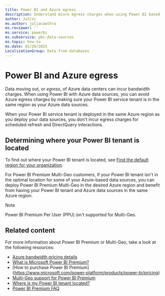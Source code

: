 ```yaml
---
title: Power BI and Azure egress
description: Understand Azure egress charges when using Power BI based on tenant location and Power BI Premium.
author: JulCsc
ms.author: juliacawthra
ms.reviewer: ''
ms.service: powerbi
ms.subservice: pbi-data-sources
ms.topic: how-to
ms.date: 02/26/2025
LocalizationGroup: Data from databases
---
```

# Power BI and Azure egress

Data moving out, or *egress*, of Azure data centers can incur bandwidth charges. When using Power BI with Azure data sources, you can avoid Azure egress charges by making sure your Power BI service tenant is in the same region as your Azure data sources.

When your Power BI service tenant is deployed in the same Azure region as you deploy your data sources, you don't incur egress charges for scheduled refresh and DirectQuery interactions.

## Determining where your Power BI tenant is located

To find out where your Power BI tenant is located, see [Find the default region for your organization](../admin/service-admin-where-is-my-tenant-located.md).

For Power BI Premium Multi-Geo customers, if your Power BI tenant isn't in the optimal location for some of your Azure-based data sources, you can deploy Power BI Premium Multi-Geo in the desired Azure region and benefit from having your Power BI tenant and Azure data sources in the same Azure region.

> [!NOTE]
> Power BI Premium Per User (PPU) isn't supported for Multi-Geo.

## Related content

For more information about Power BI Premium or Multi-Geo, take a look at the following resources:

* [Azure bandwidth pricing details](https://azure.microsoft.com/pricing/details/bandwidth/)
* [What is Microsoft Power BI Premium?](../enterprise/service-premium-what-is.md)
* [How to purchase Power BI Premium]{https://www.microsoft.com/power-platform/products/power-bi/pricing)
* [Multi-Geo support for Power BI Premium](../admin/service-admin-premium-multi-geo.md)
* [Where is my Power BI tenant located?](../admin/service-admin-where-is-my-tenant-located.md)
* [Power BI Premium FAQ](../enterprise/service-premium-faq.yml)

